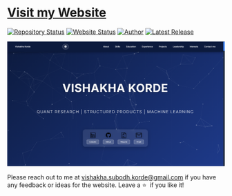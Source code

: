 # <a href="https://vkorde3.github.io/portfolio/" target="_blank">Visit my Website</a>

[![Repository Status](https://img.shields.io/badge/Repository%20Status-Maintained-dark%20green.svg)](https://github.com/vkorde3/portfolio)
[![Website Status](https://img.shields.io/badge/Website%20Status-Online-green)](https://vkorde3.github.io/portfolio/)
[![Author](https://img.shields.io/badge/Author-Vishakha%20Korde-blue.svg)](https://www.linkedin.com/in/vishakha-korde/)
[![Latest Release](https://img.shields.io/badge/Latest%20Release-17%20October%202025-yellow.svg)](https://github.com/vkorde3/portfolio/commit/master)

![My Website](https://github.com/vkorde3/portfolio/blob/master/website.png)

Please reach out to me at vishakha.subodh.korde@gmail.com if you have any feedback or ideas for the website. Leave a :star: &nbsp;if you like it!
